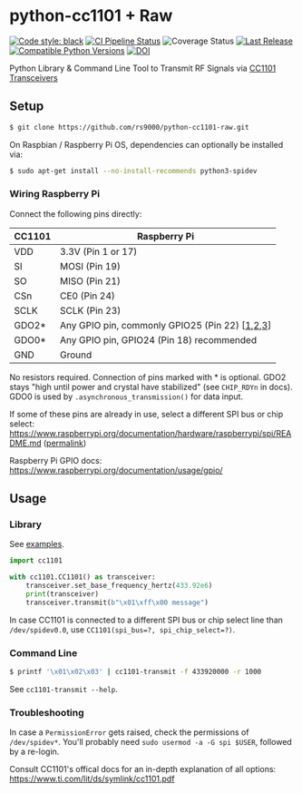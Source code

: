 # python-cc1101 + Raw

[![Code style: black](https://img.shields.io/badge/code%20style-black-000000.svg)](https://github.com/psf/black)
[![CI Pipeline Status](https://github.com/fphammerle/python-cc1101/workflows/tests/badge.svg)](https://github.com/fphammerle/python-cc1101/actions)
![Coverage Status](https://ipfs.io/ipfs/QmP8k5H4MkfspFxQxdL2kEZ4QQWQjF8xwPYD35KvNH4CA6/20230429T090002+0200/s3.amazonaws.com/assets.coveralls.io/badges/coveralls_100.svg)
[![Last Release](https://img.shields.io/pypi/v/cc1101.svg)](https://pypi.org/project/cc1101/#history)
[![Compatible Python Versions](https://img.shields.io/pypi/pyversions/cc1101.svg)](https://pypi.org/project/cc1101/)
[![DOI](https://zenodo.org/badge/292333844.svg)](https://zenodo.org/badge/latestdoi/292333844)

Python Library & Command Line Tool to Transmit RF Signals via [CC1101 Transceivers](https://www.ti.com/product/CC1101)

## Setup

```sh
$ git clone https://github.com/rs9000/python-cc1101-raw.git
```

On Raspbian / Raspberry Pi OS, dependencies can optionally be installed via:
```sh
$ sudo apt-get install --no-install-recommends python3-spidev
```

### Wiring Raspberry Pi

Connect the following pins directly:

|CC1101 |Raspberry Pi        |
|-------|--------------------|
|VDD    | 3.3V (Pin 1 or 17) |
|SI     | MOSI (Pin 19)      |
|SO     | MISO (Pin 21)      |
|CSn    | CE0 (Pin 24)       |
|SCLK   | SCLK (Pin 23)      |
|GDO2\* | Any GPIO pin, commonly GPIO25 (Pin 22) \[[1](https://github.com/SpaceTeddy/CC1101/blob/0d0f011d3b808e36ad57fab596ed5e1db9516856/README.md#hardware-connection),[2](https://allgeek.de/2017/07/31/cc1101-spi-raspberry-adapter-fuer-homegear-homematicmax/),[3](https://securipi.co.uk/cc1101.pdf)\] |
|GDO0\* | Any GPIO pin, GPIO24 (Pin 18) recommended |
|GND    | Ground             |

No resistors required.
Connection of pins marked with \* is optional.
GDO2 stays "high until power and crystal have stabilized" (see `CHIP_RDYn` in docs).
GDO0 is used by `.asynchronous_transmission()` for data input.

If some of these pins are already in use,
select a different SPI bus or chip select:
https://www.raspberrypi.org/documentation/hardware/raspberrypi/spi/README.md
([permalink](https://github.com/raspberrypi/documentation/blob/d41d69f8efa3667b1a8b01a669238b8bd113edc1/hardware/raspberrypi/spi/README.md#hardware))

Raspberry Pi GPIO docs: https://www.raspberrypi.org/documentation/usage/gpio/

## Usage

### Library

See [examples](https://github.com/fphammerle/python-cc1101/blob/master/examples/).

```python
import cc1101

with cc1101.CC1101() as transceiver:
    transceiver.set_base_frequency_hertz(433.92e6)
    print(transceiver)
    transceiver.transmit(b"\x01\xff\x00 message")
```

In case CC1101 is connected to a different SPI bus or chip select line
than `/dev/spidev0.0`,
use `CC1101(spi_bus=?, spi_chip_select=?)`.

### Command Line

```sh
$ printf '\x01\x02\x03' | cc1101-transmit -f 433920000 -r 1000
```

See `cc1101-transmit --help`.

### Troubleshooting

In case a `PermissionError` gets raised,
check the permissions of `/dev/spidev*`.
You'll probably need `sudo usermod -a -G spi $USER`,
followed by a re-login.

Consult CC1101's offical docs for an in-depth explanation of all options:
https://www.ti.com/lit/ds/symlink/cc1101.pdf
